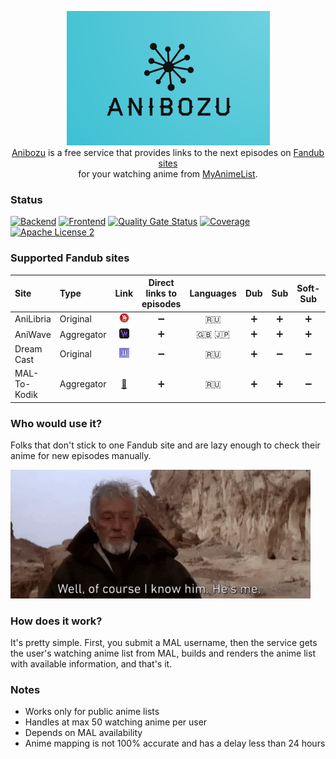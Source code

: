 <p align="center">
  <img width="325" height="215" alt="anibozu-logo" src="https://raw.githubusercontent.com/nasirov/anibozu/main/frontend/img/logo.png"> <br>
  <a href="https://anibozu.nasirov.info/">Anibozu</a> is a free service that provides links to the next episodes on 
  <a href="https://github.com/nasirov/anibozu#supported-fandub-sites">Fandub sites</a> <br>
  for your watching anime from <a href="https://myanimelist.net/">MyAnimeList</a>. <br>
</p>

### Status

[![Backend](https://github.com/nasirov/anibozu/actions/workflows/backend-on_push.yaml/badge.svg?branch=main&event=push)](https://github.com/nasirov/anibozu/actions/workflows/backend-on_push.yaml)
[![Frontend](https://github.com/nasirov/anibozu/actions/workflows/frontend-on_push.yaml/badge.svg?branch=main&event=push)](https://github.com/nasirov/anibozu/actions/workflows/frontend-on_push.yaml)
[![Quality Gate Status](https://sonarcloud.io/api/project_badges/measure?project=nasirov_anibozu&metric=alert_status)](https://sonarcloud.io/dashboard?id=nasirov_anibozu)
[![Coverage](https://sonarcloud.io/api/project_badges/measure?project=nasirov_anibozu&metric=coverage)](https://sonarcloud.io/dashboard?id=nasirov_anibozu)
[![Apache License 2](https://img.shields.io/badge/license-ASF2-blue.svg)](https://www.apache.org/licenses/LICENSE-2.0.txt)

### Supported Fandub sites

| Site         | Type       |                                    Link                                     | Direct links to episodes | Languages |        Dub        |        Sub         |      Soft-Sub      |      Torrents      |
|:-------------|:-----------|:---------------------------------------------------------------------------:|:------------------------:|:---------:|:-----------------:|:------------------:|:------------------:|:------------------:|
| AniLibria    | Original   | [![ani_libria](/images/favicons/ani_libria.png)](https://www.anilibria.tv/) |    :heavy_minus_sign:    |   :ru:    | :heavy_plus_sign: | :heavy_plus_sign:  | :heavy_plus_sign:  | :heavy_plus_sign:  |
| AniWave      | Aggregator |      [![ani_wave](/images/favicons/ani_wave.png)](https://aniwave.to/)      |    :heavy_plus_sign:     | :uk: :jp: | :heavy_plus_sign: | :heavy_plus_sign:  | :heavy_plus_sign:  | :heavy_minus_sign: |
| Dream Cast   | Original   | [![dream_cast](/images/favicons/dream_cast.png)](https://dreamerscast.com/) |    :heavy_minus_sign:    |   :ru:    | :heavy_plus_sign: | :heavy_minus_sign: | :heavy_minus_sign: | :heavy_minus_sign: |
| MAL-To-Kodik | Aggregator |      [:link:](https://github.com/mal-to-kodik/mal-to-kodik.github.io)       |    :heavy_plus_sign:     |   :ru:    | :heavy_plus_sign: | :heavy_plus_sign:  | :heavy_minus_sign: | :heavy_minus_sign: |

### Who would use it?

Folks that don't stick to one Fandub site and are lazy enough to check their anime for new episodes manually.

<img alt="sw_obi_wan" src="https://raw.githubusercontent.com/nasirov/anibozu/main/images/extra/sw_obi_wan.gif">

### How does it work?

It's pretty simple. First, you submit a MAL username, then the service gets the user's watching anime list from MAL, builds and renders the
anime list with available information, and that's it.

### Notes

- Works only for public anime lists
- Handles at max 50 watching anime per user
- Depends on MAL availability
- Anime mapping is not 100% accurate and has a delay less than 24 hours